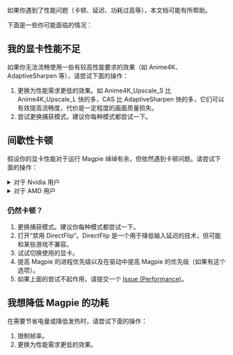 如果你遇到了性能问题（卡顿、延迟、功耗过高等），本文档可能有所帮助。

下面是一些你可能面临的情况：

## 我的显卡性能不足

如果你无法流畅使用一些有较高性能要求的效果（如 Anime4K、AdaptiveSharpen 等），请尝试下面的操作：

1. 更换为性能需求更低的效果。如 Anime4K_Upscale_S 比 Anime4K_Upscale_L 快的多，CAS 比 AdaptiveSharpen 快的多，它们可以有效提高流畅度，代价是一定程度的画面质量损失。
2. 尝试更换捕获模式。建议你每种模式都尝试一下。

## 间歇性卡顿

假设你的显卡性能对于运行 Magpie 绰绰有余，但依然遇到卡顿问题。请尝试下面的操作：

<details>
    <summary>对于 Nvidia 用户</summary>

### 假设您使用的是 Windows 11 24H2
以下提示仅适用于 Nvidia 用户。Nvidia 显卡的驱动程序配置不当可能是造成卡顿的原因。

#### 启用放大一段时间后，fps 奇怪地下降
一开始，一切都很好（游戏 60 FPS / Magpie 60 FPS）。但大约 10 到 15 秒后，游戏和 magpie fps 都下降到大约 37 FPS，同时 GPU 使用率上升到 100%，GPU MHz 从 1000 下降到 700。

首先，如果您使用“电源管理模式：最佳功率”玩游戏，请尝试将 magpie 程序设置为“首选最大性能”或“自适应”，但我还没有尝试自适应模式，但不能保证。游戏保持“最佳功率”就没问题。通过使用此设置，GPU MHz 将不再异常下降。

#### Nvidia App 和 Nvidia 控制面板
但是，我的一台电脑无法使用此设置，而其他电脑可以用这种方式修复。调查结果是，Nvidia App 和 Nvidia 控制面板之间存在兼容性问题。如果您使用 Nvidia App 更改了驱动程序设置，请打开控制面板，修改相同的设置会导致控制面板崩溃或显示“拒绝访问”。并且通过 Nvidia App 进行的设置对于游戏或程序根本不起作用。

不要使用 Nvidia App（版本 11.0.2.341）调整驱动程序（如 572.16）的 Nvidia 驱动程序设置。关闭 Nvidia App 和 Nvidia 控制面板，转到 `C:\ProgramData\NVIDIA Corporation\Drs`，删除所有 `.bin` 文件（如 `nvdrsdb0.bin`、`nvdrsdb1.bin`、`nvdrssel.bin`、`update.bin`），再次打开 Nvidia 控制面板并重新执行所有全局设置和程序指定的设置，之后避免使用 Nvidia App 驱动程序设置。

#### 屏幕看起来不如原生游戏窗口流畅
Game 60 FPS / Magpie 60 FPS，出现在 `Graphics Capture` 或 `Desktop Duplication` 中。

调查结果是垂直同步。虽然看起来很奇怪。至少对于 Windows 11 24H2，您需要为游戏打开垂直同步，以使 WGC 和 DXGI 捕获不会丢失帧。如果不这样做，即使 WGC 和 DXGI 以 60 FPS 捕获并且游戏以 60 FPS 运行，许多或一些游戏帧也会丢失或称为重复帧。

游戏所需的垂直同步模式是“传统/经典/垂直同步：使用 3D 应用程序设置，并启用游戏内垂直同步/垂直同步：开启”。不要关闭垂直同步，或使用“垂直同步：快速”。我不确定“垂直同步：自适应/自适应（半刷新率）”是否有效，但我没有时间进行详细测试。

对于 magpie，请使用“使用 3D 应用程序设置”。

#### 使用 Desktop Duplication 时大量丢失 fps
同时，游戏 60 FPS / Magpie 60 FPS。我发现在使用 Magpie v0.10.6 时会出现这种情况。在 Magpie 设置中启用垂直同步，并对 Magpie 程序设置使用“垂直同步：使用 3D 应用程序设置”解决了这个问题。升级到 Magpie v0.11.1 也解决了这个问题。

#### 低延迟模式和最大帧速率
如果您遇到其他奇怪的行为，请检查这些选项。我不确定 Magpie 是否有这些问题，但对于 Lossless Scaling，使用“低延迟模式：超高”会导致 WGC API 放大后拖拽鼠标时，释放鼠标按钮后鼠标位置和释放按钮时不一致。

为 Magpie 设置“低延迟模式：关闭”和“最大帧速率：关闭”。
对于游戏，设置“最大帧速率：关闭”，但如果需要，您可以为游戏保留“低延迟模式：超高”。

#### 超线程和 Intel Alder Lake big.little CPU
我建议，如果您不想关闭超线程，请对游戏或其启动器使用 cmd.exe 批处理 `start /affinity 0x55 "" "C:\path to\game.exe"`，游戏将继承父进程亲和性。对 Magpie 使用 `start /affinity 0xaa`。同时调整游戏图形选项，尝试将游戏 CPU 使用率限制在 50% 以下（以 4 核 8 线程的 4 个物理核心为例）。

0x55 指定游戏在 4 核 CPU 的 0 2 4 6 逻辑核心上运行，其他东西 0xaa 在 1 3 5 7 上运行。

对于高优先级，对游戏和 Magpie 都使用 `start /abovenormal`，但我发现某些游戏很容易在亲和性和较高优先级的情况下崩溃，原因不明。 举例来说，`dwm.exe` 系统服务以`高` 运行。

0x55 和 0xaa 是示例值，我使用 https://bitsum.com/tools/cpu-affinity-calculator

您也可能利用此技巧强制游戏在 Intel Alder Lake big.little CPU 的大核上运行。

参考：
https://superuser.com/questions/690509/does-windows-know-how-to-appropriately-assign-threads-to-a-quad-core-processor-t

</details>

<details>
    <summary>对于 AMD 用户</summary>

### Placeholder
欢迎为我们提供更多性能提示。您也可以查看 Nvidia 提示并猜测某些条件是否符合您的设置。

</details>

### 仍然卡顿？
1. 更换捕获模式。建议你每种模式都尝试一下。
2. 打开“禁用 DirectFlip”。DirectFlip 是一个用于降低输入延迟的技术，但可能和某些游戏不兼容。
3. 试试切换使用的显卡。
4. 提高 Magpie 的进程优先级以及在驱动中提高 Magpie 的优先级（如果有这个选项）。
5. 如果上面的尝试不起作用，请提交一个 [Issue (Performance)](https://github.com/Blinue/Magpie/issues/new?assignees=&labels=performance&template=02_performance.yaml)。

## 我想降低 Magpie 的功耗

在需要节省电量或降低发热时，请尝试下面的操作：

1. 限制帧率。
2. 更换为性能需求更低的效果。

